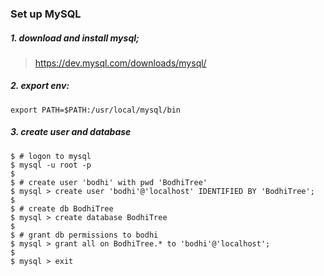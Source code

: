 ### Set up MySQL

##### 1. download and install mysql;
> https://dev.mysql.com/downloads/mysql/

##### 2. export env:

```
export PATH=$PATH:/usr/local/mysql/bin
``` 

##### 3. create user and database

```
$ # logon to mysql
$ mysql -u root -p
$
$ # create user 'bodhi' with pwd 'BodhiTree'
$ mysql > create user 'bodhi'@'localhost' IDENTIFIED BY 'BodhiTree';
$
$ # create db BodhiTree
$ mysql > create database BodhiTree
$
$ # grant db permissions to bodhi
$ mysql > grant all on BodhiTree.* to 'bodhi'@'localhost';
$
$ mysql > exit

```
